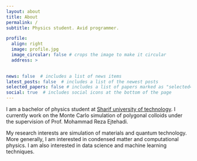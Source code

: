 ```yaml
---
layout: about
title: About
permalink: /
subtitle: Physics student. Avid programmer.

profile:
  align: right
  image: profile.jpg
  image_circular: false # crops the image to make it circular
  address: >
    

news: false  # includes a list of news items
latest_posts: false  # includes a list of the newest posts
selected_papers: false # includes a list of papers marked as "selected={true}"
social: true  # includes social icons at the bottom of the page
---
```


I am a bachelor of physics student at [Sharif university of technology](sharif.edu).
I currently work on the Monte Carlo simulation of polygonal colloids under the supervision
of Prof. Mohammad Reza Ejtehadi.

My research interests are simulation of materials and quantum technology. More generally,
I am interested in condensed matter and computational physics.
I am also interested in data science and machine learning techniques.
